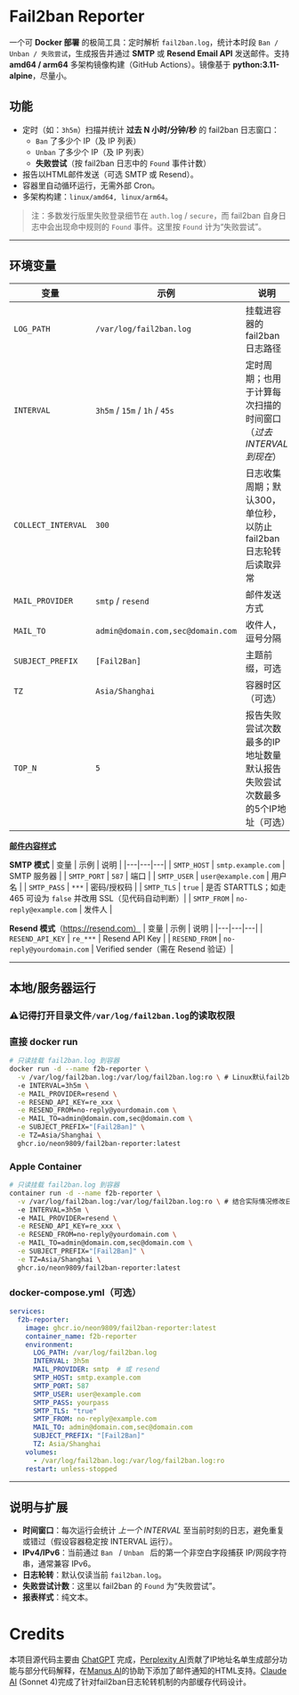 # Fail2ban Reporter


一个可 **Docker 部署** 的极简工具：定时解析 `fail2ban.log`，统计本时段 `Ban / Unban / 失败尝试`，生成报告并通过 **SMTP** 或 **Resend Email API** 发送邮件。支持 **amd64 / arm64** 多架构镜像构建（GitHub Actions）。镜像基于 **python:3.11-alpine**，尽量小。



## 功能
- 定时（如：`3h5m`）扫描并统计 **过去 N 小时/分钟/秒** 的 fail2ban 日志窗口：
  - `Ban` 了多少个 IP（及 IP 列表）
  - `Unban` 了多少个 IP（及 IP 列表）
  - **失败尝试**（按 fail2ban 日志中的 `Found` 事件计数）
- 报告以HTML邮件发送（可选 SMTP 或 Resend）。
- 容器里自动循环运行，无需外部 Cron。
- 多架构构建：`linux/amd64, linux/arm64`。

> 注：多数发行版里失败登录细节在 `auth.log` / `secure`，而 fail2ban 自身日志中会出现命中规则的 `Found` 事件。这里按 `Found` 计为“失败尝试”。

---

## 环境变量
| 变量 | 示例 | 说明 |
|---|---|---|
| `LOG_PATH` | `/var/log/fail2ban.log` | 挂载进容器的 fail2ban 日志路径 |
| `INTERVAL` | `3h5m` / `15m` / `1h` / `45s` | 定时周期；也用于计算每次扫描的时间窗口（*过去 INTERVAL 到现在*）|
| `COLLECT_INTERVAL` | `300` | 日志收集周期；默认300，单位秒，以防止fail2ban日志轮转后读取异常 |
| `MAIL_PROVIDER` | `smtp` / `resend` | 邮件发送方式 |
| `MAIL_TO` | `admin@domain.com,sec@domain.com` | 收件人，逗号分隔 |
| `SUBJECT_PREFIX` | `[Fail2Ban]` | 主题前缀，可选 |
| `TZ` | `Asia/Shanghai` | 容器时区（可选）|
| `TOP_N` | `5` | 报告失败尝试次数最多的IP地址数量 默认报告失败尝试次数最多的5个IP地址（可选）|

**[邮件内容样式](https://github.com/neon9809/fail2ban-reporter/blob/main/app/report-template.html)**

**SMTP 模式**
| 变量 | 示例 | 说明 |
|---|---|---|
| `SMTP_HOST` | `smtp.example.com` | SMTP 服务器 |
| `SMTP_PORT` | `587` | 端口 |
| `SMTP_USER` | `user@example.com` | 用户名 |
| `SMTP_PASS` | `***` | 密码/授权码 |
| `SMTP_TLS` | `true` | 是否 STARTTLS；如走 465 可设为 `false` 并改用 SSL（见代码自动判断）|
| `SMTP_FROM` | `no-reply@example.com` | 发件人 |

**Resend 模式**（https://resend.com）
| 变量 | 示例 | 说明 |
|---|---|---|
| `RESEND_API_KEY` | `re_***` | Resend API Key |
| `RESEND_FROM` | `no-reply@yourdomain.com` | Verified sender（需在 Resend 验证）|

---


## 本地/服务器运行
### ⚠️记得打开目录文件`/var/log/fail2ban.log`的读取权限

### 直接 docker run
```bash
# 只读挂载 fail2ban.log 到容器
docker run -d --name f2b-reporter \
  -v /var/log/fail2ban.log:/var/log/fail2ban.log:ro \ # Linux默认fail2ban日志位置
  -e INTERVAL=3h5m \
  -e MAIL_PROVIDER=resend \
  -e RESEND_API_KEY=re_xxx \
  -e RESEND_FROM=no-reply@yourdomain.com \
  -e MAIL_TO=admin@domain.com,sec@domain.com \
  -e SUBJECT_PREFIX="[Fail2Ban]" \
  -e TZ=Asia/Shanghai \
  ghcr.io/neon9809/fail2ban-reporter:latest
```

### Apple Container
```bash
# 只读挂载 fail2ban.log 到容器
container run -d --name f2b-reporter \
  -v /var/log/fail2ban.log:/var/log/fail2ban.log:ro \ # 结合实际情况修改日志位置
  -e INTERVAL=3h5m \ 
  -e MAIL_PROVIDER=resend \
  -e RESEND_API_KEY=re_xxx \
  -e RESEND_FROM=no-reply@yourdomain.com \
  -e MAIL_TO=admin@domain.com,sec@domain.com \
  -e SUBJECT_PREFIX="[Fail2Ban]" \
  -e TZ=Asia/Shanghai \
  ghcr.io/neon9809/fail2ban-reporter:latest
```

### docker-compose.yml（可选）
```yaml
services:
  f2b-reporter:
    image: ghcr.io/neon9809/fail2ban-reporter:latest
    container_name: f2b-reporter
    environment:
      LOG_PATH: /var/log/fail2ban.log
      INTERVAL: 3h5m
      MAIL_PROVIDER: smtp  # 或 resend
      SMTP_HOST: smtp.example.com
      SMTP_PORT: 587
      SMTP_USER: user@example.com
      SMTP_PASS: yourpass
      SMTP_TLS: "true"
      SMTP_FROM: no-reply@example.com
      MAIL_TO: admin@domain.com,sec@domain.com
      SUBJECT_PREFIX: "[Fail2Ban]"
      TZ: Asia/Shanghai
    volumes:
      - /var/log/fail2ban.log:/var/log/fail2ban.log:ro
    restart: unless-stopped
```

---

## 说明与扩展
- **时间窗口**：每次运行会统计 *上一个 INTERVAL* 至当前时刻的日志，避免重复或错过（假设容器稳定按 INTERVAL 运行）。
- **IPv4/IPv6**：当前通过 `Ban ` / `Unban ` 后的第一个非空白字段捕获 IP/网段字符串，通常兼容 IPv6。
- **日志轮转**：默认仅读当前 `fail2ban.log`。
- **失败尝试计数**：这里以 fail2ban 的 `Found` 为“失败尝试”。
- **报表样式**：纯文本。


# Credits

本项目源代码主要由 [ChatGPT](https://chatgpt.com) 完成，[Perplexity AI](https://perplexity.ai)贡献了IP地址名单生成部分功能与部分代码解释，在[Manus AI](https://manus.ai)的协助下添加了邮件通知的HTML支持。[Claude AI](https://claude.ai) (Sonnet 4)完成了针对fail2ban日志轮转机制的内部缓存代码设计。


